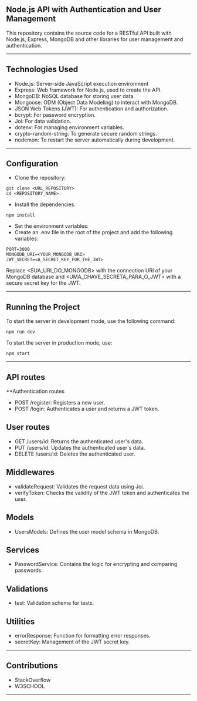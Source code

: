 ## **Node.js API with Authentication and User Management**
This repository contains the source code for a RESTful API built with Node.js, Express, MongoDB and other libraries for user management and authentication.



---

## **Technologies Used**
* Node.js: Server-side JavaScript execution environment
* Express: Web framework for Node.js, used to create the API.
* MongoDB: NoSQL database for storing user data.
* Mongoose: ODM (Object Data Modeling) to interact with MongoDB.
* JSON Web Tokens (JWT): For authentication and authorization.
* bcrypt: For password encryption.
* Joi: For data validation.
* dotenv: For managing environment variables.
* crypto-random-string: To generate secure random strings.
* nodemon: To restart the server automatically during development.


---

## **Configuration**
* Clone the repository:
```
git clone <URL_REPOSITORY>
cd <REPOSITORY_NAME>
```
* Install the dependencies:
```
npm install
```
* Set the environment variables:
* Create an .env file in the root of the project and add the following variables:
```
PORT=3000
MONGODB_URI=<YOUR_MONGODB_URI>
JWT_SECRET=<A_SECRET_KEY_FOR_THE_JWT>
```
Replace <SUA_URI_DO_MONGODB> with the connection URI of your MongoDB database and <UMA_CHAVE_SECRETA_PARA_O_JWT> with a secure secret key for the JWT.

---
## **Running the Project**
To start the server in development mode, use the following command:
```
npm run dev
```
To start the server in production mode, use:
```
npm start
```

---

## **API routes**
**Authentication routes
* POST /register: Registers a new user.
* POST /login: Authenticates a user and returns a JWT token.

## **User routes**
* GET /users/id: Returns the authenticated user's data.
* PUT /users/id: Updates the authenticated user's data.
* DELETE /users/id: Deletes the authenticated user.

## **Middlewares**
* validateRequest: Validates the request data using Joi.
* verifyToken: Checks the validity of the JWT token and authenticates the user.

## **Models**
* UsersModels: Defines the user model schema in MongoDB.

## **Services**
* PasswordService: Contains the logic for encrypting and comparing passwords.

## **Validations**
* test: Validation scheme for tests.

## **Utilities**
* errorResponse: Function for formatting error responses.
* secretKey: Management of the JWT secret key.


---

## **Contributions**
* StackOverflow
* W3SCHOOL


---

